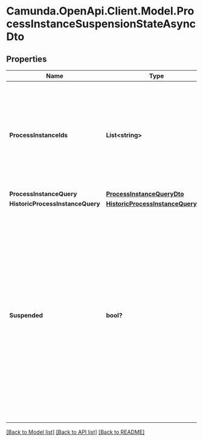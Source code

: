 # Camunda.OpenApi.Client.Model.ProcessInstanceSuspensionStateAsyncDto

## Properties

Name | Type | Description | Notes
------------ | ------------- | ------------- | -------------
**ProcessInstanceIds** | **List&lt;string&gt;** | A list of process instance ids which defines a group of process instances which will be activated or suspended by the operation. | [optional] 
**ProcessInstanceQuery** | [**ProcessInstanceQueryDto**](ProcessInstanceQueryDto.md) |  | [optional] 
**HistoricProcessInstanceQuery** | [**HistoricProcessInstanceQueryDto**](HistoricProcessInstanceQueryDto.md) |  | [optional] 
**Suspended** | **bool?** | A Boolean value which indicates whether to activate or suspend a given instance  (e.g. process instance, job, job definition, or batch). When the value is set to true,  the given instance will be suspended and when the value is set to false,  the given instance will be activated. | [optional] 

[[Back to Model list]](../README.md#documentation-for-models) [[Back to API list]](../README.md#documentation-for-api-endpoints) [[Back to README]](../README.md)

